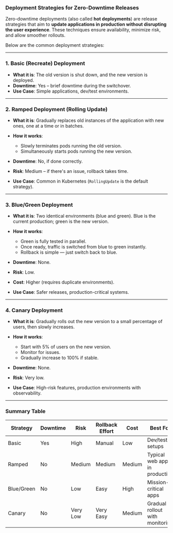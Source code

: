 ### Deployment Strategies for Zero-Downtime Releases

Zero-downtime deployments (also called **hot deployments**) are release strategies that aim to **update applications in production without disrupting the user experience**. These techniques ensure availability, minimize risk, and allow smoother rollouts.

Below are the common deployment strategies:

---

### 1. **Basic (Recreate) Deployment**

* **What it is**: The old version is shut down, and the new version is deployed.
* **Downtime**: Yes – brief downtime during the switchover.
* **Use Case**: Simple applications, dev/test environments.

---

### 2. **Ramped Deployment (Rolling Update)**

* **What it is**: Gradually replaces old instances of the application with new ones, one at a time or in batches.
* **How it works**:

  * Slowly terminates pods running the old version.
  * Simultaneously starts pods running the new version.
* **Downtime**: No, if done correctly.
* **Risk**: Medium – if there's an issue, rollback takes time.
* **Use Case**: Common in Kubernetes (`RollingUpdate` is the default strategy).

---

### 3. **Blue/Green Deployment**

* **What it is**: Two identical environments (blue and green). Blue is the current production; green is the new version.
* **How it works**:

  * Green is fully tested in parallel.
  * Once ready, traffic is switched from blue to green instantly.
  * Rollback is simple — just switch back to blue.
* **Downtime**: None.
* **Risk**: Low.
* **Cost**: Higher (requires duplicate environments).
* **Use Case**: Safer releases, production-critical systems.

---

### 4. **Canary Deployment**

* **What it is**: Gradually rolls out the new version to a small percentage of users, then slowly increases.
* **How it works**:

  * Start with 5% of users on the new version.
  * Monitor for issues.
  * Gradually increase to 100% if stable.
* **Downtime**: None.
* **Risk**: Very low.
* **Use Case**: High-risk features, production environments with observability.

---

### Summary Table

| Strategy   | Downtime | Risk     | Rollback Effort | Cost   | Best For                        |
| ---------- | -------- | -------- | --------------- | ------ | ------------------------------- |
| Basic      | Yes      | High     | Manual          | Low    | Dev/test setups                 |
| Ramped     | No       | Medium   | Medium          | Medium | Typical web apps in production  |
| Blue/Green | No       | Low      | Easy            | High   | Mission-critical apps           |
| Canary     | No       | Very Low | Very Easy       | Medium | Gradual rollout with monitoring |
